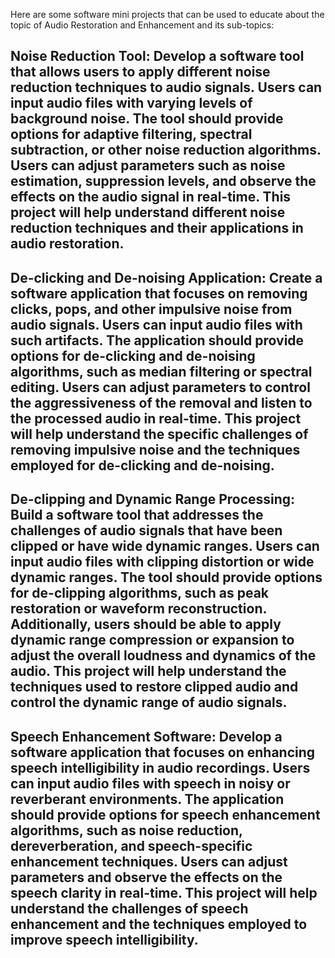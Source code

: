Here are some software mini projects that can be used to educate about the topic of Audio Restoration and Enhancement and its sub-topics:

## Noise Reduction Tool: Develop a software tool that allows users to apply different noise reduction techniques to audio signals. Users can input audio files with varying levels of background noise. The tool should provide options for adaptive filtering, spectral subtraction, or other noise reduction algorithms. Users can adjust parameters such as noise estimation, suppression levels, and observe the effects on the audio signal in real-time. This project will help understand different noise reduction techniques and their applications in audio restoration.

## De-clicking and De-noising Application: Create a software application that focuses on removing clicks, pops, and other impulsive noise from audio signals. Users can input audio files with such artifacts. The application should provide options for de-clicking and de-noising algorithms, such as median filtering or spectral editing. Users can adjust parameters to control the aggressiveness of the removal and listen to the processed audio in real-time. This project will help understand the specific challenges of removing impulsive noise and the techniques employed for de-clicking and de-noising.

## De-clipping and Dynamic Range Processing: Build a software tool that addresses the challenges of audio signals that have been clipped or have wide dynamic ranges. Users can input audio files with clipping distortion or wide dynamic ranges. The tool should provide options for de-clipping algorithms, such as peak restoration or waveform reconstruction. Additionally, users should be able to apply dynamic range compression or expansion to adjust the overall loudness and dynamics of the audio. This project will help understand the techniques used to restore clipped audio and control the dynamic range of audio signals.

## Speech Enhancement Software: Develop a software application that focuses on enhancing speech intelligibility in audio recordings. Users can input audio files with speech in noisy or reverberant environments. The application should provide options for speech enhancement algorithms, such as noise reduction, dereverberation, and speech-specific enhancement techniques. Users can adjust parameters and observe the effects on the speech clarity in real-time. This project will help understand the challenges of speech enhancement and the techniques employed to improve speech intelligibility.
